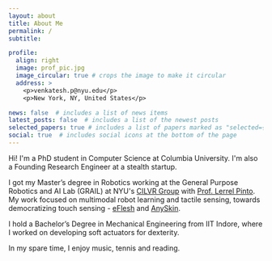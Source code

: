 ```yaml
---
layout: about
title: About Me
permalink: /
subtitle: 

profile:
  align: right
  image: prof_pic.jpg
  image_circular: true # crops the image to make it circular
  address: >
    <p>venkatesh.p@nyu.edu</p>
    <p>New York, NY, United States</p>

news: false  # includes a list of news items
latest_posts: false  # includes a list of the newest posts
selected_papers: true # includes a list of papers marked as "selected={true}"
social: true  # includes social icons at the bottom of the page
---
```


Hi! I'm a PhD student in Computer Science at Columbia University. I'm also a Founding Research Engineer at a stealth startup.

I got my Master’s degree in Robotics working at the General Purpose Robotics and AI Lab (GRAIL) at NYU's [CILVR Group](https://wp.nyu.edu/cilvr/) with [Prof. Lerrel Pinto](https://www.lerrelpinto.com/). My work focused on multimodal robot learning and tactile sensing, towards democratizing touch sensing - [eFlesh](https://e-flesh.com/) and [AnySkin](https://any-skin.github.io/).

I hold a Bachelor’s Degree in Mechanical Engineering from IIT Indore, where I worked on developing soft actuators for dexterity.

In my spare time, I enjoy music, tennis and reading.